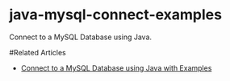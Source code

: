 # java-mysql-connect-examples
 Connect to a MySQL Database using Java.

#Related Articles
<ul>
  <li> 
  <a href = "https://www.javacodestuffs.com/2020/06/connect-to-mysql-database-using-java.html">Connect to a MySQL Database using Java with Examples </a>
  </li> 
</ul>

